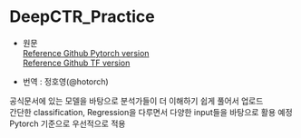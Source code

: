 # DeepCTR_Practice

- 원문  
[Reference Github Pytorch version](https://github.com/shenweichen/DeepCTR-Torch)  
[Reference Github TF version](https://github.com/shenweichen/DeepCTR/)  

- 번역 : 정호영(@hotorch)  

공식문서에 있는 모델을 바탕으로 분석가들이 더 이해하기 쉽게 풀어서 업로드  
간단한 classification, Regression을 다루면서 다양한 input들을 바탕으로 활용 예정  
Pytorch 기준으로 우선적으로 적용



